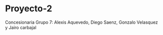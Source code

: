 # Proyecto-2
Concesionaria
Grupo 7: Alexis Aquevedo, Diego Saenz, Gonzalo Velasquez y Jairo carbajal

